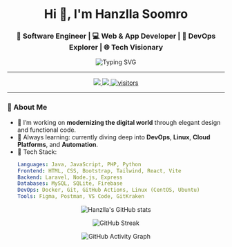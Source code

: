 <h1 align="center">Hi 👋, I'm Hanzlla Soomro</h1>
<h3 align="center">🚀 Software Engineer | 💻 Web & App Developer | 🎯 DevOps Explorer | 🌐 Tech Visionary</h3>

<p align="center">
  <img src="https://readme-typing-svg.demolab.com?font=Fira+Code&pause=1000&center=true&vCenter=true&width=435&lines=Crafting+Code+%7C+Building+Ideas;Web+%7C+App+%7C+DevOps+%7C+AI+%7C+UI%2FUX;From+Vision+to+Product+%E2%9C%A8" alt="Typing SVG" />
</p>

---
<p align="center">
  <a href="https://github.com/Hanzllasoomro?tab=followers">
    <img src="https://img.shields.io/github/followers/Hanzllasoomro?label=Follow&style=social" />
  </a>
  <a href="https://linkedin.com/in/hanzllasoomro">
    <img src="https://img.shields.io/badge/LinkedIn-Hanzlla%20Soomro-blue?style=flat&logo=linkedin" />
  </a>
  <a href="https://github.com/Hanzllasoomro">
    <img src="https://visitor-badge.laobi.icu/badge?page_id=Hanzllasoomro.readme" alt="visitors" />
  </a>
</p>

---
### 🧠 About Me
- 🔭 I’m working on **modernizing the digital world** through elegant design and functional code.
- 🌱 Always learning: currently diving deep into **DevOps**, **Linux**, **Cloud Platforms**, and **Automation**.
- 🧰 Tech Stack:
  ```yaml
  Languages: Java, JavaScript, PHP, Python
  Frontend: HTML, CSS, Bootstrap, Tailwind, React, Vite
  Backend: Laravel, Node.js, Express
  Databases: MySQL, SQLite, Firebase
  DevOps: Docker, Git, GitHub Actions, Linux (CentOS, Ubuntu)
  Tools: Figma, Postman, VS Code, GitKraken

<p align="center"> <img src="https://github-readme-stats.vercel.app/api?username=Hanzllasoomro&show_icons=true&theme=react&hide_border=true" alt="Hanzlla's GitHub stats" /> </p> <p align="center"> <img src="https://github-readme-streak-stats.herokuapp.com?user=Hanzllasoomro&theme=dark&hide_border=true" alt="GitHub Streak" /> </p> <p align="center"> <img src="https://github-readme-activity-graph.vercel.app/graph?username=Hanzllasoomro&theme=react-dark&hide_border=true" alt="GitHub Activity Graph" /> </p>
